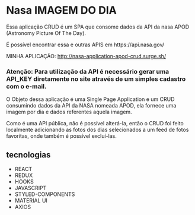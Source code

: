 # Nasa IMAGEM DO DIA

Essa aplicação CRUD é um SPA que consome dados da API da nasa APOD (Astronomy Picture Of The Day).

<p> É possível encontrar essa e outras APIS em https://api.nasa.gov/</p>

MINHA APLICAÇÃO: http://nasa-application-apod-crud.surge.sh/


### Atenção: Para utilização da API é necessário gerar uma API_KEY diretamente no site através de um simples cadastro com o e-mail. 

O Objeto dessa aplicação é uma Single Page Application e um CRUD consumindo dados da API da NASA nomeada APOD, ela fornece uma imagem por dia e dados referentes aquela imagem. 

Como é uma API pública, não é possível alterá-la, então o CRUD foi feito localmente adicionando as fotos dos dias selecionados a um feed de fotos favoritas, onde também é possível excluí-las.


## tecnologias

- REACT
- REDUX
- HOOKS
- JAVASCRIPT
- STYLED-COMPONENTS
- MATERIAL UI
- AXIOS


